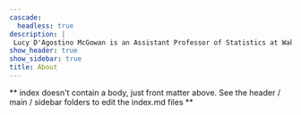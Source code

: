 ```yaml
---
cascade:
  headless: true
description: |
 Lucy D'Agostino McGowan is an Assistant Professor of Statistics at Wake Forest University
show_header: true
show_sidebar: true
title: About
---
```


** index doesn't contain a body, just front matter above.
See the header / main / sidebar folders to edit the index.md files **
